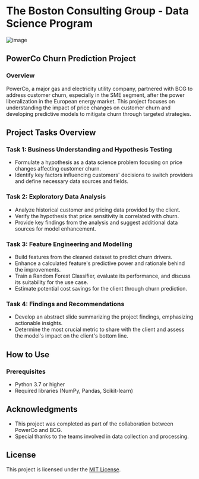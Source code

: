 # The Boston Consulting Group - Data Science Program

![image](https://github.com/AlJawharhALOtaibi/BCG-Data-Science-Analytics-Virtual-Experience-Program/assets/87391133/420d4c0b-a093-49f3-a976-e8c59cb82de2)

## PowerCo Churn Prediction Project

### Overview

PowerCo, a major gas and electricity utility company, partnered with BCG to address customer churn, especially in the SME segment, after the power liberalization in the European energy market. This project focuses on understanding the impact of price changes on customer churn and developing predictive models to mitigate churn through targeted strategies.

## Project Tasks Overview
### Task 1: Business Understanding and Hypothesis Testing
- Formulate a hypothesis as a data science problem focusing on price changes affecting customer churn.
- Identify key factors influencing customers' decisions to switch providers and define necessary data sources and fields.

### Task 2: Exploratory Data Analysis
- Analyze historical customer and pricing data provided by the client.
- Verify the hypothesis that price sensitivity is correlated with churn.
- Provide key findings from the analysis and suggest additional data sources for model enhancement.

### Task 3: Feature Engineering and Modelling
- Build features from the cleaned dataset to predict churn drivers.
- Enhance a calculated feature's predictive power and rationale behind the improvements.
- Train a Random Forest Classifier, evaluate its performance, and discuss its suitability for the use case.
- Estimate potential cost savings for the client through churn prediction.

### Task 4: Findings and Recommendations
- Develop an abstract slide summarizing the project findings, emphasizing actionable insights.
- Determine the most crucial metric to share with the client and assess the model's impact on the client's bottom line.

## How to Use

### Prerequisites

- Python 3.7 or higher
- Required libraries (NumPy, Pandas, Scikit-learn)

## Acknowledgments

- This project was completed as part of the collaboration between PowerCo and BCG.
- Special thanks to the teams involved in data collection and processing.

## License

This project is licensed under the [MIT License](LICENSE).

